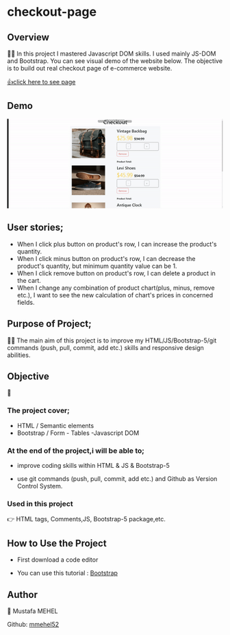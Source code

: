 # checkout-page
## Overview

👨‍💻 In this project I mastered Javascript DOM skills. I used mainly JS-DOM and Bootstrap. You can see visual demo of the website below. The objective is to build out real checkout page of e-commerce website.

 [👍click here to see page](https://mmehel52.github.io/checkout-page/)
 
## Demo
<img src="https://github.com/mmehel52/checkout-page/blob/main/img/ezgif.com-gif-maker.gif" width="900"/>

## User stories;

- When I click plus button on product's row, I can increase the product's quantity.
- When I click minus button on product's row, I can decrease the product's quantity, but minimum quantity value can be 1.
- When I click remove button on product's row, I can delete a product in the cart.
- When I change any combination of product chart(plus, minus, remove etc.), I want to see the new calculation of chart's prices in concerned fields.

      
## Purpose of Project;
👨‍💻 The main aim of this project is to improve my HTML/JS/Bootstrap-5/git commands (push, pull, commit, add etc.) skills and responsive design abilities.

## Objective
 🎯
### The project cover;

- HTML / Semantic elements
-  Bootstrap / Form - Tables
 -Javascript DOM
### At the end of the project,i will be able to;
- improve coding skills within HTML & JS & Bootstrap-5

- use git commands (push, pull, commit, add etc.) and Github as Version Control System.

### Used in this project
👉 HTML tags, Comments,JS, Bootstrap-5 package,etc.

##  How to Use the Project
* First download a code editor

* You can use this tutorial : [Bootstrap](https://getbootstrap.com/)

## Author
👤 Mustafa MEHEL


Github: [mmehel52](https://github.com/mmehel52)
